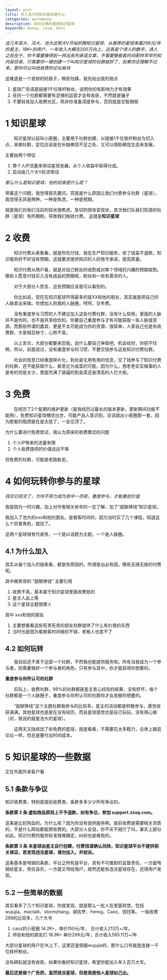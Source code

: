 ```yaml
---
layout: post
title: 年入百万的知识星球是什么
categories: earnmoney
description: 如何正确的使用知识星球
keywords: money, zsxq, boss
---
```


*这几年吴大、冯大、池大这帮大V开始折腾知识星球，从推荐的星球来看299元/年的星主，18K+的用户，一年收入大概在200万向上，这真是个诱人的数字，诱人之处在于，你不需要像得到一样出系列承诺文章，不需要像极客时间那样早早列知内容目录，只需要你一键创建一个叫知识星球的社群就好了，如果你还理解不过来，那你可以叫他收费的论坛板块*


这难道是一个发财的好路子，稍安勿躁，我先给出我的观点
1. 星球广告语是链接1千位铁杆粉丝，说明你的有影响力才有效果
2. 任何一个社群都需要有足够的运营才会有收获，不然就是骗子
3. 不要轻易加入收费社区，除非你准备深度参与，否则就是交智商税

# 1 知识星球
&emsp;&emsp;知识星球以前叫小密圈，主要用于社群创建，以链接1千位铁杆粉丝为切入点，来做社群，定位应该是在补缺微信不足之处，又可以借助微信生态来发展。

主要由两个特征
1. 靠个人IP流量来带动星球发展。从个人收益中获得分成。
2. 启动由几个大V轮流带动

*那么什么是知识星球，他的初衷是什么呢？*

带着这个问题，我觉得首先要问，究竟是什么原因让我们付费参与社群（星球）。我觉得无非是两种，一种是焦虑，一种是预期。

就是我们对我们当前的现状很焦虑，急切的想改变现状，其次我们队我们知道的社群（星球）有所期盼。导致我们掏钱付费。 这就是**知识星球**

# 2 收费

&emsp;&emsp;知识付费从表象看，就是你先付钱，我在生产知识服务，收了钱盖不退款，知识服务好不好没有预期，这就要求提供知识的人的恪守承诺，提高质量。

&emsp;&emsp;知识付费从用户看，就是对自己粉丝的收割或对某个领域的兴趣的预期收割。哪些人愿意付钱买入没有成品的预期呢，粉丝和一些有需求的人。

&emsp;&emsp;对于大部分人而言，这些预期应该是可以看到的。

&emsp;&emsp;你比如说，现在在知识星球开得最多的是XX和他的朋友，其实就是把自己的人脉拿出来做。你想加入到我的人脉圈，呵呵，交年费。

&emsp;&emsp;没有重度参与习惯的人不建议加入这些付费社群，没有什么软用，里面的人脉并不是你的，也不是共享给你的，你要自己重度参与才有可能获取一些人脉或资源，而那些所谓的嘉宾，更是不太可能成为你的资源，很简单，人家自己也是有收费群，大家相互映寸，心照不宣。

&emsp;&emsp;以上言论，大部分都要来怼我，说什么要自己争取吧、机会给你，你抓不住啊，所以，前面说过，没有重度参与的习惯，不要交钱参与这些知识付费社群。

&emsp;&emsp;社会的信息已经重度碎片化，到处是无用有用的信息，交了钱参与了知识付费的社群，还不能获取什么，甚至沦为韭菜的可能，因为什么，想老老实实做事的人是有的但是太少，里面充满了装逼的割韭菜还装清高的人烂大街。

# 3 免费

&emsp;&emsp;在经历了2个星期的维护更新（是我经历过最长的版本更新，更新期间功能不能用），免费知识星球横空出世，可能产品人意识到，应该跳出小密圈那一套，因为那套的瓶颈是在是太低了，一会见顶了。

为什么要进行免费尝试，我认为原来的收费模式的问题
1. 个人IP带来的流量有限
2. 个人收费提供的价值远远不够

但免费的社群，可能是老路新走。


# 4 如何玩转你参与的星球

*钱交已经交了，为何不努力成为其中一员呢，重度参与，才能重拾价值*

我是因为一时兴趣，加上对作者相关账号的一定了解，加了“就聊挣钱”知识星球。

我加入了池大的xxx和他的朋友。是极客时间的，因为当时买了几个课程，知道这么个厉害角色，就加了。

这两个星球很有代表性，一个是以话题为主题，一个是人脉圈。

## 4.1 为什么加入
其实从每个加入的链条看，都是有原因的，所谓是出必有因，哪有无缘无故的付费呢。

其中微笑哥的 “就聊挣钱” 主要引用
1. 收费不高，基本属于知识星球里面收费低的
2. 星主人品上等
3. 这个星球主题很撩人

其中 xxx和他的朋友
1. 主要想看看这些死贵死贵的朋友社群提供了什么有价值的东西
2. 当时也是因为看极客时间做的不错，老板人也差不了

## 4.2 如何玩转
&emsp;&emsp;我目前还不善于运营一个社群。不然我也能提供服务啦。所有当我成为一个参与者，则需要做好一个参与者的角色，只有参与其中，你才能获得你想要的。

**重度参与你所认可的社群**

&emsp;&emsp;实际上，收费社群，99%的社群都是星主苦心经验的结果，没有好坏，每个社群都是一个人脉圈子，重度参与你所认可的社群你才会发掘你想要的。

&emsp;&emsp;“就聊挣钱”这个主题社群我参与的比较多，星主的活动都是积极参与，感觉收获满满。其他星球也是是在没有经历，而且星球感觉也是自己玩玩，没有用心做（对，我说的就是池大的星球）。

&emsp;&emsp;这两天又陆续加了些免费的星球，就是看看，不需要花太多精力，总体上跟逛论坛一样，但总是要付出时间成本。

# 5 知识星球的一些数据
正在外面外来客户看

## 5.1 条款与争议
知识收费类，特别是提前收费类，条款多多少少所有争议的。

**条款第 2 条 虚拟商品原则上不予退款，如有争议，参加 support.zsxq.com。**

这条是比较狗血的。为什么呢？因为你没有提供服务啊。提前收费是需要相关资质的，不是什么网站都能预收费的。大部分人会说，你不买不就行了吗，事实上部分如此。知识付费的服务标准很难确定，纠纷也是难免的。

**条款第 3 条  本星球由星主自行创建，付费钱请确认风险，知识星球平台不提供相关保证，若发现违法星球，请勿加入，并投诉。**

这条基本是甩锅的条款，平台之所有是平台，具有不可推卸的监督责任，一方面甩锅给星主，责任自负，一方面又甩给用户，居然还能有违法星球存在，还得用户发现。


## 5.2 一些简单的数据

其实看多了几个知识星球，你就发现，就是那么一批人在里面转悠，包括 wujujia、mactalk、stormzhang、粥佐罗、Fenng、Caoz、钱钰等。
一般收费299的比较多，几个大号

1. caoz的小密圈 14.2K+，单价150元/年， 合计收入213万+/年。
2. 帅张和他的朋友们 18.9K+ 单价299元/年，合计收入565.11万+/年

大部分星球的用户在1K上下，这里还是佩服wujujia的，那什么口号就是连接一千位铁杆粉丝。

没有耕耘就没有收获，如果你看好知识星球，希望你能加入年入百万大军。

**最后还是做个广告把，虽然我没星球，但是我是他人星球如己出。**





